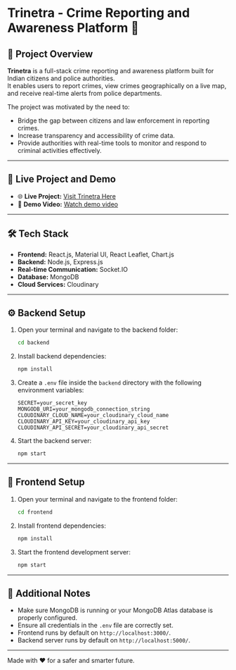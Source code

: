 # Trinetra - Crime Reporting and Awareness Platform 🚨

## 📝 Project Overview

**Trinetra** is a full-stack crime reporting and awareness platform built for Indian citizens and police authorities.  
It enables users to report crimes, view crimes geographically on a live map, and receive real-time alerts from police departments.

The project was motivated by the need to:
- Bridge the gap between citizens and law enforcement in reporting crimes.
- Increase transparency and accessibility of crime data.
- Provide authorities with real-time tools to monitor and respond to criminal activities effectively.

---

## 🔗 Live Project and Demo

- 🌐 **Live Project:** [Visit Trinetra Here]([https://your-live-project-link.com](https://benevolent-beignet-7e524e.netlify.app/))
- 🎥 **Demo Video:** [Watch demo video](https://drive.google.com/file/d/1ot_cXGC5AR2Nxke1T85EP63oby7rXjQu/view?usp=sharing)



---

## 🛠️ Tech Stack

- **Frontend:** React.js, Material UI, React Leaflet, Chart.js
- **Backend:** Node.js, Express.js
- **Real-time Communication:** Socket.IO
- **Database:** MongoDB
- **Cloud Services:** Cloudinary

---

## ⚙️ Backend Setup

1. Open your terminal and navigate to the backend folder:

    ```bash
    cd backend
    ```

2. Install backend dependencies:

    ```bash
    npm install
    ```

3. Create a `.env` file inside the `backend` directory with the following environment variables:

    ```plaintext
    SECRET=your_secret_key
    MONGODB_URI=your_mongodb_connection_string
    CLOUDINARY_CLOUD_NAME=your_cloudinary_cloud_name
    CLOUDINARY_API_KEY=your_cloudinary_api_key
    CLOUDINARY_API_SECRET=your_cloudinary_api_secret
    ```

4. Start the backend server:

    ```bash
    npm start
    ```

---

## 🎨 Frontend Setup

1. Open your terminal and navigate to the frontend folder:

    ```bash
    cd frontend
    ```

2. Install frontend dependencies:

    ```bash
    npm install
    ```

3. Start the frontend development server:

    ```bash
    npm start
    ```

---

## 📢 Additional Notes
- Make sure MongoDB is running or your MongoDB Atlas database is properly configured.
- Ensure all credentials in the `.env` file are correctly set.
- Frontend runs by default on `http://localhost:3000/`.
- Backend server runs by default on `http://localhost:5000/`.

---

Made with ❤️ for a safer and smarter future.
